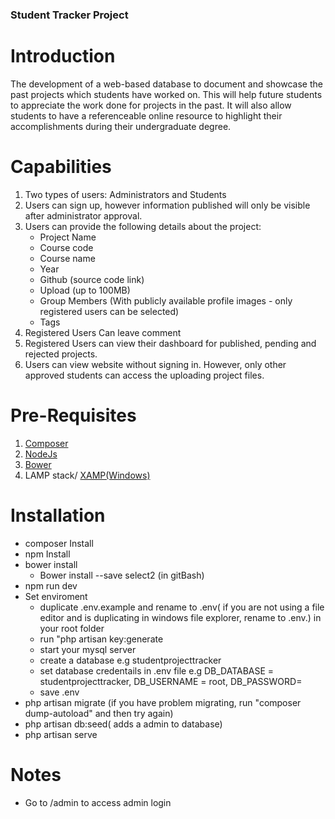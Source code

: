 ### Student Tracker Project
# Introduction

<p>The development of a web-based database to document and showcase the past projects which students have worked on. This will help future students to appreciate the work done for projects in the past. It will also allow students to have a referenceable online resource to highlight their accomplishments during their undergraduate degree.</p>

# Capabilities
1. Two types of users: Administrators and Students
2. Users can sign up, however information published will only be visible after administrator approval.
3. Users can provide the following details about the project:
    + Project Name
    + Course code
    + Course name
    + Year
    + Github (source code link)
    + Upload (up to 100MB)
    + Group Members (With publicly available profile images - only registered users can be selected)
    + Tags
4. Registered Users Can leave comment
5. Registered Users can view their dashboard for published, pending and rejected projects. 
6. Users can view website without signing in. However, only other approved students can access the uploading project files.

# Pre-Requisites
1. <a href="https://getcomposer.org/">Composer</a>
2. <a href="https://nodejs.org/en/">NodeJs </a>
3. <a href="https://bower.io/">Bower</a>
4. LAMP stack/ <a href="https://www.apachefriends.org/index.html">XAMP(Windows)</a>

# Installation
* composer Install
* npm Install
* bower install
    * Bower install --save select2 (in gitBash)
* npm run dev
* Set enviroment
    * duplicate .env.example and rename to .env( if you are not using a file editor and is duplicating in windows file explorer, rename to .env.) in your root folder
    * run "php artisan key:generate
    * start your mysql server
    * create a database e.g studentprojecttracker
    * set database credentails in .env file e.g DB_DATABASE = studentprojecttracker, DB_USERNAME = root, DB_PASSWORD=
    * save .env
* php artisan migrate (if you have problem migrating, run "composer dump-autoload" and then try again)
* php artisan db:seed( adds a admin to database)
* php artisan serve

# Notes
* Go to /admin to access admin login
